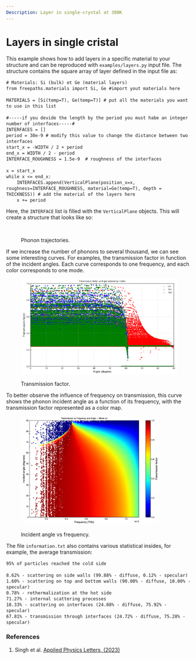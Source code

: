 ```yaml
---
Description: Layer in single-crystal at 300K
---
```


# Layers in single cristal

This example shows how to add layers in a specific material to your structure and can be reproduced with `examples/layers.py` input file. The structure contains the square array of layer defined in the input file as:

```
# Materials: Si (bulk) et Ge (material layers) 
from freepaths.materials import Si, Ge #import yout materials here

MATERIALS = [Si(temp=T), Ge(temp=T)] # put all the materials you want to use in this list

#-----if you devide the length by the period you must habe an integer number of interfaces-----#
INTERFACES = []
period = 30e-9 # modify this value to change the distance between two interfaces
start_x = -WIDTH / 2 + period
end_x = WIDTH / 2 - period
INTERFACE_ROUGHNESS = 1.5e-9  # roughness of the interfaces

x = start_x
while x <= end_x:
    INTERFACES.append(VerticalPlane(position_x=x, roughness=INTERFACE_ROUGHNESS, material=Ge(temp=T), depth = THICKNESS)) # add the material of the layers here
    x += period
```

Here, the `INTERFACE` list is filled with the `VerticalPlane` objects. This will create a structure that looks like so:

<figure><img src="../.gitbook/assets/layers.png" alt="" width="207"><figcaption><p>Phonon trajectories.</p></figcaption></figure>

If we increase the number of phonons to several thousand, we can see some interesting curves. For examples, the transmission factor in function of the incident angles. Each curve corresponds to one frequency, and each color corresponds to one mode.

<figure><img src="../.gitbook/assets/T_vs_angle.png" alt="" width="563"><figcaption><p>Transmission factor.</p></figcaption></figure>

To better observe the influence of frequency on transmission, this curve shows the phonon incident angle as a function of its frequency, with the transmission factor represented as a color map.
<div><figure><img src="../.gitbook/assets/colormap.png" alt="" width="375"><figcaption><p>Incident angle vs frequency.</p></figcaption></figure>

The file `information.txt` also contains various statistical insides, for example, the average transmission:

```
95% of particles reached the cold side

8.62% - scattering on side walls (99.88% - diffuse, 0.12% - specular)
1.60% - scattering on top and bottom walls (90.00% - diffuse, 10.00% - specular)
0.78% - rethermalization at the hot side
71.27% - internal scattering processes
18.33% - scattering on interfaces (24.08% - diffuse, 75.92% - specular)
67.81% - transmission through interfaces (24.72% - diffuse, 75.28% - specular)
```

### References

1. Singh et al. [Applied Physics Letters, (2023)](https://aip.scitation.org/doi/10.1063/5.0137221)

